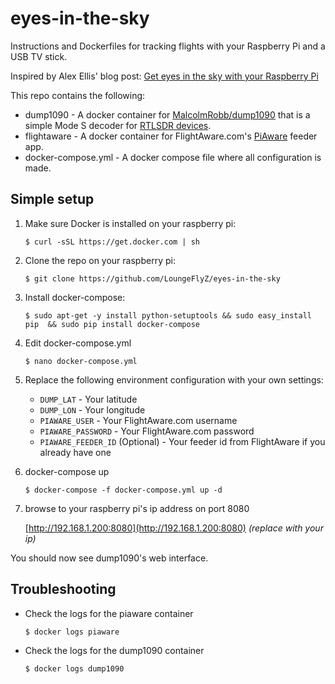 # eyes-in-the-sky

Instructions and Dockerfiles for tracking flights with your Raspberry Pi and a USB TV stick.

Inspired by Alex Ellis' blog post: [Get eyes in the sky with your Raspberry Pi](https://blog.alexellis.io/track-flights-with-rpi/)

This repo contains the following:

* dump1090 - A docker container for [MalcolmRobb/dump1090](https://github.com/malcolmrobb/dump1090) that is a simple Mode S decoder for [RTLSDR devices](http://flightaware.com/adsb/prostick/).
* flightaware - A docker container for FlightAware.com's [PiAware](http://flightaware.com/adsb/piaware/) feeder app.
* docker-compose.yml - A docker compose file where all configuration is made.

## Simple setup

1. Make sure Docker is installed on your raspberry pi:

    ```
    $ curl -sSL https://get.docker.com | sh
    ```

2. Clone the repo on your raspberry pi:

    ```
    $ git clone https://github.com/LoungeFlyZ/eyes-in-the-sky
    ```

3. Install docker-compose:

    ```
    $ sudo apt-get -y install python-setuptools && sudo easy_install pip  && sudo pip install docker-compose
    ```

4. Edit docker-compose.yml 

    ```
    $ nano docker-compose.yml
    ```
    
5. Replace the following environment configuration with your own settings:

    - `DUMP_LAT` - Your latitude
    - `DUMP_LON` - Your longitude
    - `PIAWARE_USER` - Your FlightAware.com username
    - `PIAWARE_PASSWORD` - Your FlightAware.com password
    - `PIAWARE_FEEDER_ID` (Optional) - Your feeder id from FlightAware if you already have one

6. docker-compose up

    ```
    $ docker-compose -f docker-compose.yml up -d
    ```
    
7. browse to your raspberry pi's ip address on port 8080
 
    [http://192.168.1.200:8080](http://192.168.1.200:8080) _(replace with your ip)_
    
You should now see dump1090's web interface.

## Troubleshooting

- Check the logs for the piaware container

    ```
    $ docker logs piaware
    ```
    
- Check the logs for the dump1090 container

    ```
    $ docker logs dump1090
    ```